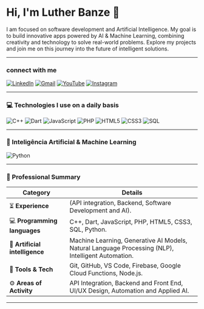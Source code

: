 

# Hi, I'm Luther Banze 👋

<p align="left"> 
I am focused on software development and Artificial Intelligence. My goal is to build innovative apps powered by AI & Machine Learning, combining creativity and technology to solve real-world problems. Explore my projects and join me on this journey into the future of intelligent solutions.
</p>

---

###  connect with me
<p align="left">
  <a href="https://www.linkedin.com/in/lutherbanze/" target="_blank"><img src="https://img.shields.io/badge/LinkedIn-0077B5?style=for-the-badge&logo=linkedin&logoColor=white" alt="LinkedIn"/></a>
  <a href="mailto:lutherbanze@gmail.com" target="_blank"><img src="https://img.shields.io/badge/Gmail-D14836?style=for-the-badge&logo=gmail&logoColor=white" alt="Gmail"/></a>
  <a href="https://youtube.com/@lutherbanze1183" target="_blank"><img src="https://img.shields.io/badge/YouTube-FF0000?style=for-the-badge&logo=youtube&logoColor=white" alt="YouTube"/></a>
  <a href="https://instagram.com/lutherbanze" target="_blank"><img src="https://img.shields.io/badge/Instagram-E4405F?style=for-the-badge&logo=instagram&logoColor=white" alt="Instagram"/></a>
</p>

---

### 💻 Technologies I use on a daily basis

<p align="left"> <img src="https://img.shields.io/badge/C++-00599C?style=for-the-badge&logo=cplusplus&logoColor=white" alt="C++"/> <img src="https://img.shields.io/badge/Dart-0175C2?style=for-the-badge&logo=dart&logoColor=white" alt="Dart"/> <img src="https://img.shields.io/badge/JavaScript-F7DF1E?style=for-the-badge&logo=javascript&logoColor=black" alt="JavaScript"/> <img src="https://img.shields.io/badge/PHP-777BB4?style=for-the-badge&logo=php&logoColor=white" alt="PHP"/> <img src="https://img.shields.io/badge/HTML5-E34F26?style=for-the-badge&logo=html5&logoColor=white" alt="HTML5"/> <img src="https://img.shields.io/badge/CSS3-1572B6?style=for-the-badge&logo=css3&logoColor=white" alt="CSS3"/> <img src="https://img.shields.io/badge/SQL-336791?style=for-the-badge&logo=postgresql&logoColor=white" alt="SQL"/> </p>

---

### 🤖 Inteligência Artificial & Machine Learning

<p align="left"> 
  <img src="https://img.shields.io/badge/Python-3776AB?style=for-the-badge&logo=python&logoColor=white" alt="Python"/>
</p>

---

### 🚀 Professional Summary


| Category                | Details                                                                                                                              |
| ------------------------ | ------------------------------------------------------------------------------------------------------------------------------------- |
| ⏳ **Experience** | (API integration, Backend, Software Development and AI).                                                                                         |
| 💻 **Programming languages** | C++, Dart, JavaScript, PHP, HTML5, CSS3, SQL, Python.                                                                                     |
| 🤖 **Artificial intelligence** | Machine Learning, Generative AI Models, Natural Language Processing (NLP), Intelligent Automation.                              |
| 🔧 **Tools & Tech** | Git, GitHub, VS Code, Firebase, Google Cloud Functions, Node.js.                                                           |
| ⚙️ **Areas of Activity** | API Integration, Backend and Front End, UI/UX Design, Automation and Applied AI. |

---




